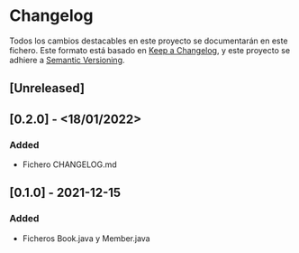 # Changelog
Todos los cambios destacables en este proyecto se documentarán en este fichero.
Este formato está basado en [Keep a Changelog](https://keepachangelog.com/en/1.0.0/), y este proyecto se adhiere a [Semantic Versioning](https://semver.org/spec/v2.0.0.html).

## [Unreleased]

## [0.2.0] - <18/01/2022>
### Added
- Fichero CHANGELOG.md

## [0.1.0] - 2021-12-15
### Added
- Ficheros Book.java y Member.java
